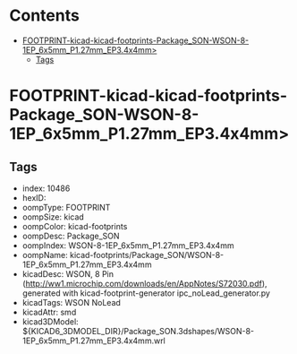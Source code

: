 



Contents
========

* [FOOTPRINT-kicad-kicad-footprints-Package_SON-WSON-8-1EP_6x5mm_P1.27mm_EP3.4x4mm>](#footprint-kicad-kicad-footprints-package_son-wson-8-1ep_6x5mm_p127mm_ep34x4mm)
	* [Tags](#tags)

# FOOTPRINT-kicad-kicad-footprints-Package_SON-WSON-8-1EP_6x5mm_P1.27mm_EP3.4x4mm>

## Tags

- index: 10486
- hexID: 
- oompType: FOOTPRINT
- oompSize: kicad
- oompColor: kicad-footprints
- oompDesc: Package_SON
- oompIndex: WSON-8-1EP_6x5mm_P1.27mm_EP3.4x4mm
- oompName: kicad-footprints/Package_SON/WSON-8-1EP_6x5mm_P1.27mm_EP3.4x4mm
- kicadDesc: WSON, 8 Pin (http://ww1.microchip.com/downloads/en/AppNotes/S72030.pdf), generated with kicad-footprint-generator ipc_noLead_generator.py
- kicadTags: WSON NoLead
- kicadAttr: smd
- kicad3DModel: ${KICAD6_3DMODEL_DIR}/Package_SON.3dshapes/WSON-8-1EP_6x5mm_P1.27mm_EP3.4x4mm.wrl
